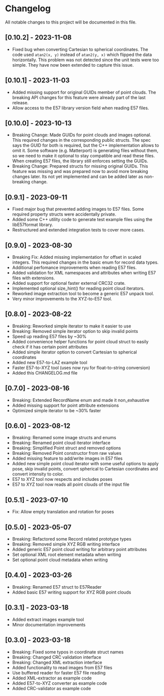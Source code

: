 # Changelog

All notable changes to this project will be documented in this file.

## [0.10.2] - 2023-11-08

- Fixed bug when converting Cartesian to spherical coordinates.
  The code used `atan2(x, y)` instead of `atan2(y, x)` which flipped the data horizontally.
  This problem was not detected since the unit tests were too simple.
  They have now been extended to capture this issue.

## [0.10.1] - 2023-11-03

- Added missing support for original GUIDs member of point clouds.
  The breaking API changes for this feature were already part of the last release.
- Allow access to the E57 library version field when reading E57 files.

## [0.10.0] - 2023-10-13

- Breaking Change: Made GUIDs for point clouds and images optional.
  This required changes in the corresponding public structs.
  The spec says the GUID for both is required, but the C++ implementation allows to omit it.
  Some software (e.g. Matterport) is generating files without them,
  so we need to make it optional to stay compatible and read these files.
  When creating E57 files, the library still enforces setting the GUIDs.
- Breaking Change: Prepared structs for missing original GUIDs.
  This feature was missing and was prepared now to avoid more breaking changes later.
  Its not yet implemented and can be added later as non-breaking change.

## [0.9.1] - 2023-09-11

- Fixed major bug that prevented adding images to E57 files.
  Some required property structs were accidentally private.
- Added some C++ utility code to generate test example files using the libE57format library.
- Restructured and extended integration tests to cover more cases.

## [0.9.0] - 2023-08-30

- Breaking Fix: Added missing implementation for offset in scaled integers.
  This required changes in the basic enum for record data types.
- Additional perfomance improvements when reading E57 files.
- Added validation for XML namespaces and attributes when writing E57 files with extensions.
- Added support for optional faster external CRC32 crate.
- Implemented optional size_hint() for reading point cloud iterators.
- Reworked image extraction tool to become a generic E57 unpack tool.
- Very minor improvements to the XYZ-to-E57 tool.

## [0.8.0] - 2023-08-22

- Breaking: Reworked simple iterator to make it easier to use
- Breaking: Removed simple iterator option to skip invalid points
- Speed up reading E57 files by ~30%
- Added convenience helper functions for point cloud struct
  to easily check if it has certain point attributes
- Added simple iterator option to convert Cartesian to spherical coordinates
- Added new E57-to-LAZ example tool
- Faster E57-to-XYZ tool (uses now ryu for float-to-string conversion)
- Added this CHANGELOG.md file

## [0.7.0] - 2023-08-16

- Breaking: Extended RecordName enum and made it non_exhaustive
- Added missing support for point attribute extensions
- Optimized simple iterator to be ~30% faster

## [0.6.0] - 2023-08-12

- Breaking: Renamed some image structs and enums
- Breaking: Renamed point cloud iterator interface
- Breaking: Simplified Point struct and removed options
- Breaking: Removed Point constructor from raw values
- Added missing feature to add/write images in E57 files
- Added new simple point cloud iterator with some useful options
  to apply pose, skip invalid points, convert spherical to Cartesian
  coordinates and convert intensity to color.
- E57 to XYZ tool now respects and includes poses
- E57 to XYZ tool now reads all point clouds of the input file

## [0.5.1] - 2023-07-10

- Fix: Allow empty translation and rotation for poses

## [0.5.0] - 2023-05-07

- Breaking: Refactored some Record related prototype types
- Breaking: Removed simple XYZ RGB writing interface
- Added generic E57 point cloud writing for arbitrary point attributes
- Set optional XML root element metadata when writing
- Set optional point cloud metadata when writing

## [0.4.0] - 2023-03-26

- Breaking: Renamed E57 struct to E57Reader
- Added basic E57 writing support for XYZ RGB point clouds

## [0.3.1] - 2023-03-18

- Added extract images example tool
- Minor documentation improvements

## [0.3.0] - 2023-03-18

- Breaking: Fixed some typos in coordinate struct names
- Breaking: Changed CRC validation interface
- Breaking: Changed XML extraction interface
- Added functionality to read images from E57 files
- Use buffered reader for faster E57 file reading
- Added XML-extractor as example code
- Added E57-to-XYZ converter as example code
- Added CRC-validator as example code
